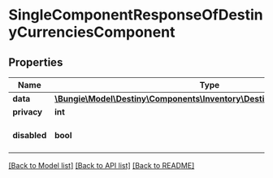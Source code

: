 # SingleComponentResponseOfDestinyCurrenciesComponent

## Properties
Name | Type | Description | Notes
------------ | ------------- | ------------- | -------------
**data** | [**\Bungie\Model\Destiny\Components\Inventory\DestinyCurrenciesComponent**](DestinyCurrenciesComponent.md) |  | [optional] 
**privacy** | **int** |  | [optional] 
**disabled** | **bool** | If true, this component is disabled. | [optional] 

[[Back to Model list]](../README.md#documentation-for-models) [[Back to API list]](../README.md#documentation-for-api-endpoints) [[Back to README]](../README.md)


